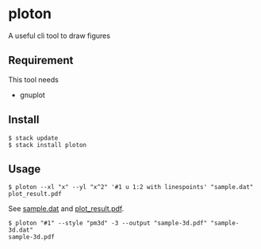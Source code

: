 # ploton
A useful cli tool to draw figures

## Requirement
This tool needs

- gnuplot

## Install

```
$ stack update
$ stack install ploton
```

## Usage

```
$ ploton --xl "x" --yl "x^2" '#1 u 1:2 with linespoints' "sample.dat"
plot_result.pdf
```

See [sample.dat](./sample.dat) and [plot\_result.pdf](./plot_result.pdf).

```
$ ploton "#1" --style "pm3d" -3 --output "sample-3d.pdf" "sample-3d.dat"
sample-3d.pdf
```
